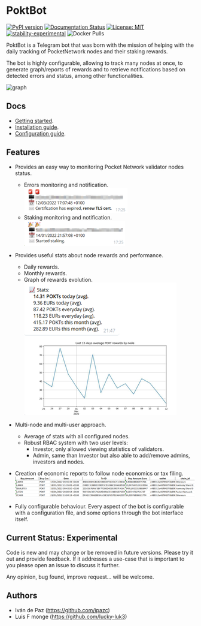# PoktBot

[![PyPI version](https://badge.fury.io/py/poktbot.svg)](https://badge.fury.io/py/poktbot)
[![Documentation Status](https://readthedocs.org/projects/poktbot/badge/?version=v0.1.0)](https://poktbot.readthedocs.io/en/v0.1.0/?badge=v0.1.0)
[![License: MIT](https://img.shields.io/badge/License-MIT-yellow.svg)](https://raw.githubusercontent.com/cryptonglab/poktbot/v0.1.0/LICENSE)
[![stability-experimental](https://img.shields.io/badge/stability-experimental-orange.svg)](https://github.com/mkenney/software-guides/blob/master/STABILITY-BADGES.md#experimental)
![Docker Pulls](https://img.shields.io/docker/pulls/cryptonglab/poktbot)

PoktBot is a Telegram bot that was born with the mission of helping with the daily tracking of PocketNetwork nodes and their staking rewards.  

The bot is highly configurable, allowing to track many nodes at once, to generate graph/reports of rewards and to retrieve notifications based on detected errors and status, among other functionalities.

![graph](https://raw.githubusercontent.com/cryptonglab/poktbot/v0.1.0/docs/images/poktbot.gif "Graph")

## Docs
* [Getting started](https://poktbot.readthedocs.io/en/v0.1.0/).
* [Installation guide](https://poktbot.readthedocs.io/en/v0.1.0/installation/).
* [Configuration guide](https://poktbot.readthedocs.io/en/v0.1.0/configuration/).


## Features
* Provides an easy way to monitoring Pocket Network validator nodes status.
    * Errors monitoring and notification.  
    ![Cert-expiration](https://raw.githubusercontent.com/cryptonglab/poktbot/v0.1.0/docs/images/certificate_expiration_min.png "Certification expired")
    * Staking monitoring and notification.  
    ![Begin-unstake](https://raw.githubusercontent.com/cryptonglab/poktbot/v0.1.0/docs/images/begin_unstake_min.png "Begin unstake")
  

* Provides useful stats about node rewards and performance.  
    * Daily rewards.
    * Monthly rewards.
    * Graph of rewards evolution.  
    ![Stats-result](https://raw.githubusercontent.com/cryptonglab/poktbot/v0.1.0/docs/images/stats.png "Stats result")
  

* Multi-node and multi-user approach.
    * Average of stats with all configured nodes.
    * Robust RBAC system with two user levels:
        * Investor, only allowed viewing statistics of validators.
        * Admin, same than Investor but also able to add/remove admins, investors and nodes.
        
* Creation of economic reports to follow node economics or tax filing.  
![Balances](https://raw.githubusercontent.com/cryptonglab/poktbot/v0.1.0/docs/images/balances.png "Balances")
  
* Fully configurable behaviour. Every aspect of the bot is configurable with a configuration file, 
and some options through the bot interface itself.

## Current Status: Experimental
Code is new and may change or be removed in future versions. Please try it out and provide feedback. 
If it addresses a use-case that is important to you please open an issue to discuss it further.

Any opinion, bug found, improve request... will be welcome.

## Authors
* Iván de Paz (https://github.com/ipazc)
* Luis F monge (https://github.com/lucky-luk3)
